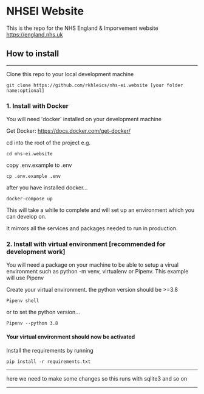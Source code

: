 # NHSEI Website

This is the repo for the NHS England & Imporvement website https://england.nhs.uk

## How to install
---

Clone this repo to your local development machine

```
git clone https://github.com/rkhleics/nhs-ei.website [your folder name:optional]
```

### 1. Install with Docker

You will need 'docker' installed on your development machine 

Get Docker: https://docs.docker.com/get-docker/

cd into the root of the project e.g.
```
cd nhs-ei.website
```

copy .env.example to .env
```
cp .env.example .env
```
after you have installed docker...
```
docker-compose up
```

This will take a while to complete and will set up an environment which you can develop on.

It mirrors all the services and packages needed to run in production.

### 2. Install with virtual environment [recommended for development work]

You will need a package on your machine to be able to setup a virual environment such as python -m venv, virtualenv or Pipenv. This example will use Pipenv

Create your virtual environment.
the python version should be >=3.8
```
Pipenv shell
```
or to set the python version...
```
Pipenv --python 3.8
```
#### Your virtual environment should now be activated

Install the requirements by running
```
pip install -r requirements.txt
```
---
here we need to make some changes so this runs with sqlite3 and so on

---